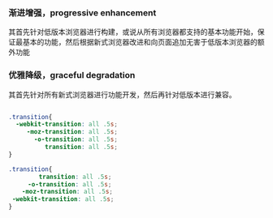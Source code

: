 
### 渐进增强，progressive enhancement

其首先针对低版本浏览器进行构建，或说从所有浏览器都支持的基本功能开始，保证最基本的功能，然后根据新式浏览器改进和向页面追加无害于低版本浏览器的额外功能



### 优雅降级，graceful degradation

其首先针对所有新式浏览器进行功能开发，然后再针对低版本进行兼容。

```css

.transition{
  -webkit-transition: all .5s;
     -moz-transition: all .5s;
       -o-transition: all .5s;
          transition: all .5s;  
}

.transition{ 
　　     transition: all .5s;
　　  -o-transition: all .5s;
  　-moz-transition: all .5s;
 -webkit-transition: all .5s;
}

```
